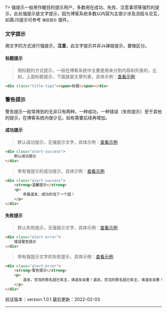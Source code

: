?> 强提示一般用作醒目的提示用户，多数用在成功、失败、注意事项等强烈的提示，此处强提示是文字提示，因为博客系统多数以内容为主很少涉及流程与交互，如需JS提示可参考 `弹层提示` 插件。

### 文字提示

用文字的方式进行强提示，**注意**，此文字提示并非Js弹层提示，要做区分。

#### 标题提示

> 用标题的方式提示，一般在博客系统中主要是用来分割内容和列表的，比如，上面标题提示，下面就是文章列表，具体示例：[查看示例](https://www.blogui.cn/design/view.html?pageurl=https://www.blogui.cn/examples/component-title-tips.html)

```html
<div class="title-tips"><span>标题</span></div>
```

### 警告提示

警告提示一般常用到的无非只有两种，一种成功，一种错误（失败提示）至于其他的提示，在博客系统内很少见，如有需要后续再增加。

#### 成功提示

> 默认成功提示，无强提示文字，具体示例：[查看示例](https://www.blogui.cn/design/view.html?pageurl=https://www.blogui.cn/examples/component-alert-1.html)

```html
<div class="alert-success">
    默认成功提示
</div>
```

> 带有强提示的成功提示，具体示例：[查看示例](https://www.blogui.cn/design/view.html?pageurl=https://www.blogui.cn/examples/component-alert-2.html)

```html
<div class="alert-success">
    <strong>温馨提示</strong>
    <p>
        恭喜道友，成功的泡了一个妞！
    </p>
</div>
```

#### 失败提示

> 默认失败提示，无强提示文字，具体示例：[查看示例](https://www.blogui.cn/design/view.html?pageurl=https://www.blogui.cn/examples/component-alert-3.html)

```html
<div class="alert-error">
    错误警告提示
</div>
```

> 带有强提示文字的失败提示，具体示例：[查看示例](https://www.blogui.cn/design/view.html?pageurl=https://www.blogui.cn/examples/component-alert-4.html)

```html
<div class="alert-error">
    <strong>警告提示</strong>
    <p>
        道友，您泡的那名妞已有主，请道友自重！道友，您泡的那名妞已有主，请道友自重！道友，您泡的那名妞已有主，请道友自重！道友，您泡的那名妞已有主，请道友自重！道友，您泡的那名妞已有主，请道友自重！道友，您泡的那名妞已有主，请道友自重！道友，您泡的那名妞已有主，请道友自重！道友，您泡的那名妞已有主，请道友自重！道友，您泡的那名妞已有主，请道友自重！道友，您泡的那名妞已有主，请道友自重！道友，您泡的那名妞已有主，请道友自重！道友，您泡的那名妞已有主，请道友自重！道友，您泡的那名妞已有主，请道友自重！道友，您泡的那名妞已有主，请道友自重！道友，您泡的那名妞已有主，请道友自重！道友，您泡的那名妞已有主，请道友自重！
    </p>
</div>
```

验证版本：version 1.0.1
最后更新：2022-02-03

---
